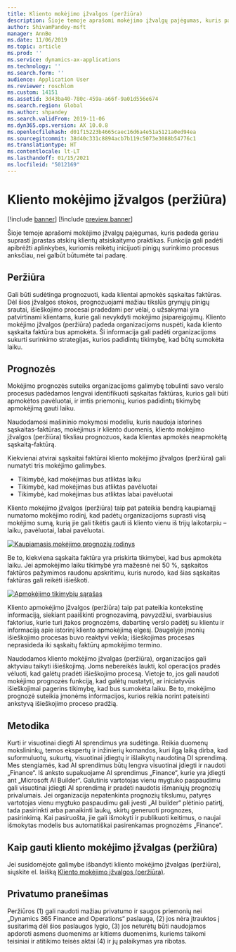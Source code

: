 ```yaml
---
title: Kliento mokėjimo įžvalgos (peržiūra)
description: Šioje temoje aprašomi mokėjimo įžvalgų pajėgumas, kuris padeda geriau suprasti įprastas atskirų klientų atsiskaitymo praktikas. Funkcija gali padėti apibrėžti aplinkybes, kuriomis reikėtų inicijuoti pinigų surinkimo procesus anksčiau, nei galbūt būtumėte tai padarę.
author: ShivamPandey-msft
manager: AnnBe
ms.date: 11/06/2019
ms.topic: article
ms.prod: ''
ms.service: dynamics-ax-applications
ms.technology: ''
ms.search.form: ''
audience: Application User
ms.reviewer: roschlom
ms.custom: 14151
ms.assetid: 3d43ba40-780c-459a-a66f-9a01d556e674
ms.search.region: Global
ms.author: shpandey
ms.search.validFrom: 2019-11-06
ms.dyn365.ops.version: AX 10.0.8
ms.openlocfilehash: d01f15223b4665caec16d6a4e51a5121a0ed94ea
ms.sourcegitcommit: 38d40c331c8894acb7b119c5073e3088b54776c1
ms.translationtype: HT
ms.contentlocale: lt-LT
ms.lasthandoff: 01/15/2021
ms.locfileid: "5012169"
---
```

# <a name="customer-payment-insights-preview"></a>Kliento mokėjimo įžvalgos (peržiūra)

[!include [banner](../includes/banner.md)]
[!include [preview banner](../includes/preview-banner.md)]

Šioje temoje aprašomi mokėjimo įžvalgų pajėgumas, kuris padeda geriau suprasti įprastas atskirų klientų atsiskaitymo praktikas. Funkcija gali padėti apibrėžti aplinkybes, kuriomis reikėtų inicijuoti pinigų surinkimo procesus anksčiau, nei galbūt būtumėte tai padarę. 

## <a name="overview"></a>Peržiūra

Gali būti sudėtinga prognozuoti, kada klientai apmokės sąskaitas faktūras. Dėl šios įžvalgos stokos, prognozuojami mažiau tikslūs grynųjų pinigų srautai, išieškojimo procesai pradedami per vėlai, o užsakymai yra patvirtinami klientams, kurie gali nevykdyti mokėjimo įsipareigojimų. Kliento mokėjimo įžvalgos (peržiūra) padeda organizacijoms nuspėti, kada kliento sąskaita faktūra bus apmokėta. Ši informacija gali padėti organizacijoms sukurti surinkimo strategijas, kurios padidintų tikimybę, kad būtų sumokėta laiku. 

## <a name="predictions"></a>Prognozės

Mokėjimo prognozės suteiks organizacijoms galimybę tobulinti savo verslo procesus padėdamos lengvai identifikuoti sąskaitas faktūras, kurios gali būti apmokėtos pavėluotai, ir imtis priemonių, kurios padidintų tikimybę apmokėjimą gauti laiku.

Naudodamosi mašininio mokymosi modeliu, kuris naudoja istorines sąskaitas-faktūras, mokėjimus ir kliento duomenis, kliento mokėjimo įžvalgos (peržiūra) tiksliau prognozuos, kada klientas apmokės neapmokėtą sąskaitą-faktūrą.

Kiekvienai atvirai sąskaitai faktūrai kliento mokėjimo įžvalgos (peržiūra) gali numatyti tris mokėjimo galimybes.

-   Tikimybė, kad mokėjimas bus atliktas laiku 
-   Tikimybė, kad mokėjimas bus atliktas pavėluotai
-   Tikimybė, kad mokėjimas bus atliktas labai  pavėluotai

Kliento mokėjimo įžvalgos (peržiūra) taip pat pateikia bendrą kaupiamąjį numatomo mokėjimo rodinį, kad padėtų organizacijoms suprasti visą mokėjimo sumą, kurią jie gali tikėtis gauti iš kliento vienu iš trijų laikotarpiu – laiku, pavėluotai, labai pavėluotai.

[![Kaupiamasis mokėjimo prognozių rodinys](./media/graphic-payment-reports.png)](./media/graphic-payment-reports.png)

Be to, kiekviena sąskaita faktūra yra priskirta tikimybei, kad bus apmokėta laiku. Jei apmokėjimo laiku tikimybė yra mažesnė nei 50 %, sąskaitos faktūros pažymimos raudonu apskritimu, kuris nurodo, kad šias sąskaitas faktūras gali reikėti išieškoti. 

[![Apmokėjimo tikimybių sąrašas](./media/customer-pymnt-probability-list.png)](./media/customer-pymnt-probability-list.png)

Kliento apmokėjimo įžvalgos (peržiūra) taip pat pateikia kontekstinę informaciją, siekiant paaiškinti prognozavimą, pavyzdžiui, svarbiausius faktorius, kurie turi įtakos prognozėms, dabartinę verslo padėtį su klientu ir informaciją apie istorinį kliento apmokėjimą elgesį. Daugelyje įmonių išieškojimo procesas buvo reaktyvi veikla; išieškojimas procesas neprasideda iki sąskaitų faktūrų apmokėjimo termino. 

Naudodamos kliento mokėjimo įžvalgas (peržiūra), organizacijos gali aktyviau taikyti išieškojimą. Joms nebereikės laukti, kol operacijos pradės vėluoti, kad galėtų pradėti išieškojimo procesą. Vietoje to, jos gali naudoti mokėjimo prognozės funkciją, kad galėtų nustatyti, ar iniciatyvūs išieškojimai pagerins tikimybę, kad bus sumokėta laiku. Be to, mokėjimo prognozė suteikia įmonėms informacijos, kurios reikia norint pateisinti ankstyvą išieškojimo proceso pradžią.

## <a name="methodology"></a>Metodika

Kurti ir visuotinai diegti AI sprendimus yra sudėtinga. Reikia duomenų mokslininkų, temos ekspertų ir inžinierių komandos, kuri ilgą laiką dirba, kad suformuluotų, sukurtų, visuotinai įdiegtų ir išlaikytų naudotiną DI sprendimą. Mes stengiamės, kad AI sprendimus būtų lengva visuotinai įdiegti ir naudoti „Finance“. Iš anksto supakuojame AI sprendimus „Finance“, kurie yra įdiegti ant „Microsoft AI Builder“. Galutinis vartotojas vienu mygtuko paspaudimu gali visuotinai įdiegti AI sprendimą ir pradėti naudotis išmaniųjų prognozių privalumais. Jei organizacija nepatenkinta prognozių tikslumu, patyręs vartotojas vienu mygtuko paspaudimu gali įvesti „AI builder“ plėtinio patirtį, tada pasirinkti arba panaikinti laukų, skirtų generuoti prognozes, pasirinkimą. Kai pasiruošta, jie gali išmokyti ir publikuoti keitimus, o naujai išmokytas modelis bus automatiškai pasirenkamas prognozėms „Finance“.

## <a name="how-to-get-customer-payment-insights-preview"></a>Kaip gauti kliento mokėjimo įžvalgas (peržiūra)

Jei susidomėjote galimybe išbandyti kliento mokėjimo įžvalgas (peržiūra), siųskite el. laišką [Kliento mokėjimo įžvalgos (peržiūra)](mailto:fiap@microsoft.com).

## <a name="privacy-notice"></a>Privatumo pranešimas

Peržiūros (1) gali naudoti mažiau privatumo ir saugos priemonių nei „Dynamics 365 Finance and Operations“ paslauga, (2) jos nėra įtrauktos į susitarimą dėl šios paslaugos lygio, (3) jos neturėtų būti naudojamos apdoroti asmens duomenims ar kitiems duomenims, kuriems taikomi teisiniai ir atitikimo teisės aktai (4) ir jų palaikymas yra ribotas.


